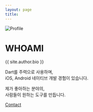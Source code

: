 ```yaml
---
layout: page
title: 
---
```


<div class="about-container">
  <div class="about-content">
    <div class="about-image-wrapper">
      <img src="{{ site.baseurl }}/assets/profile.jpeg" alt="Profile" class="about-image">
    </div>
    <div class="about-text">
      <h1>WHOAMI</h1>
      <p>
        {{ site.author.bio }}
      </p>
      <p>
        Dart를 주력으로 사용하며,<br>
        iOS, Android 네이티브 개발 경험이 있습니다.
      </p>
      <p>
        제가 좋아하는 분야의,<br>
        사람들이 원하는 도구를 만듭니다.
      </p>
      <div class="about-links">
        <a href="mailto:{{ site.author.email }}">Contact</a>
      </div>
    </div>
  </div>
</div>

<!-- In the novel, *The Strange Case of Dr. Jekyll and Mr. Hyde*, Mr. Poole is Dr. Jekyll's virtuous and loyal butler. Similarly, Poole is an upstanding and effective butler that helps you build Jekyll themes. It's made by [@mdo](https://twitter.com/mdo).

There are currently two themes built on Poole:

- [Hyde](https://hyde.getpoole.com)
- [Lanyon](https://lanyon.getpoole.com)

Learn more and contribute on [GitHub](https://github.com/poole).

## Setup

Some fun facts about the setup of this project include:

- Built for [Jekyll](https://jekyllrb.com)
- Developed on GitHub and hosted for free on [GitHub Pages](https://pages.github.com)
- Coded with [Atom](https://atom.io), an amazing open source code editor

Have questions or suggestions? Feel free to [open an issue on GitHub](https://github.com/poole/poole/issues/new) or [ask me on Twitter](https://twitter.com/mdo).

Thanks for reading! -->
